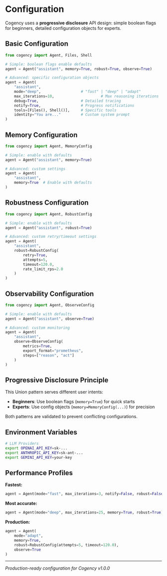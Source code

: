 # Configuration

Cogency uses a **progressive disclosure** API design: simple boolean flags for beginners, detailed configuration objects for experts.

## Basic Configuration

```python
from cogency import Agent, Files, Shell

# Simple: boolean flags enable defaults
agent = Agent("assistant", memory=True, robust=True, observe=True)

# Advanced: specific configuration objects  
agent = Agent(
    "assistant",
    mode="deep",                  # "fast" | "deep" | "adapt" 
    max_iterations=10,                     # Max reasoning iterations
    debug=True,                   # Detailed tracing
    notify=True,                  # Progress notifications
    tools=[Files(), Shell()],     # Specific tools
    identity="You are..."         # Custom system prompt
)
```

## Memory Configuration

```python
from cogency import Agent, MemoryConfig

# Simple: enable with defaults
agent = Agent("assistant", memory=True)

# Advanced: custom settings
agent = Agent(
    "assistant",
    memory=True  # Enable with defaults
)
```

## Robustness Configuration

```python
from cogency import Agent, RobustConfig

# Simple: enable with defaults
agent = Agent("assistant", robust=True)

# Advanced: custom retry/timeout settings
agent = Agent(
    "assistant", 
    robust=RobustConfig(
        retry=True,
        attempts=5,
        timeout=120.0,
        rate_limit_rps=2.0
    )
)
```

## Observability Configuration

```python
from cogency import Agent, ObserveConfig

# Simple: enable with defaults
agent = Agent("assistant", observe=True)

# Advanced: custom monitoring
agent = Agent(
    "assistant",
    observe=ObserveConfig(
        metrics=True,
        export_format="prometheus",
        steps=["reason", "act"]
    )
)
```

## Progressive Disclosure Principle

This Union pattern serves different user intents:

- **Beginners**: Use boolean flags (`memory=True`) for quick starts
- **Experts**: Use config objects (`memory=MemoryConfig(...)`) for precision

Both patterns are validated to prevent conflicting configurations.

## Environment Variables

```bash
# LLM Providers
export OPENAI_API_KEY=sk-...
export ANTHROPIC_API_KEY=sk-ant-...  
export GEMINI_API_KEY=your-key
```

## Performance Profiles

**Fastest:**
```python
agent = Agent(mode="fast", max_iterations=3, notify=False, robust=False)
```

**Most accurate:**
```python  
agent = Agent(mode="deep", max_iterations=25, memory=True, robust=True)
```

**Production:**
```python
agent = Agent(
    mode="adapt", 
    memory=True, 
    robust=RobustConfig(attempts=5, timeout=120.0),
    observe=True
)
```

---

*Production-ready configuration for Cogency v1.0.0*